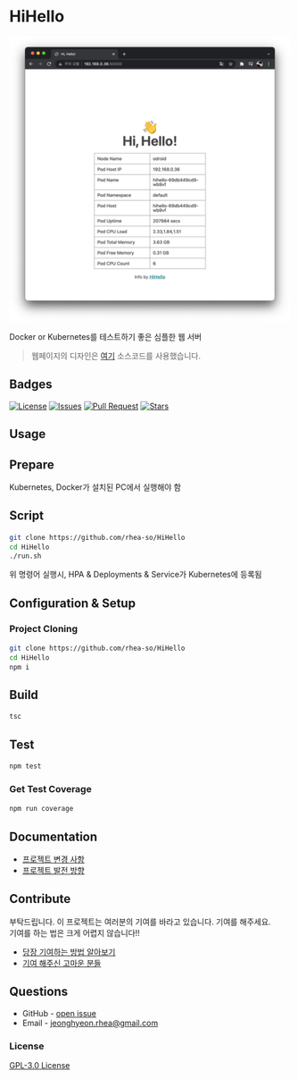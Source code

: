 # HiHello

<center>
	<img src="./image.png" width="700px">
</center>

Docker or Kubernetes를 테스트하기 좋은 심플한 웹 서버

> 웹페이지의 디자인은 [여기](https://github.com/premist/inspekt) 소스코드를 사용했습니다.

## Badges

<!-- Badges -->
[![License](https://img.shields.io/github/license/rhea-so/HiHello)](https://raw.githubusercontent.com/rhea-so/HiHello/main/LICENSE)
[![Issues](https://img.shields.io/github/issues/rhea-so/HiHello)](https://github.com/rhea-so/HiHello/issues)
[![Pull Request](https://img.shields.io/github/issues-pr/rhea-so/HiHello)](https://github.com/rhea-so/HiHello/pulls)
[![Stars](https://img.shields.io/github/stars/rhea-so/HiHello)](https://github.com/rhea-so/HiHello)

## Usage

## Prepare

Kubernetes, Docker가 설치된 PC에서 실행해야 함

## Script

```sh
git clone https://github.com/rhea-so/HiHello
cd HiHello
./run.sh
```

위 명령어 실행시, HPA & Deployments & Service가 Kubernetes에 등록됨

## Configuration & Setup

### Project Cloning

```sh
git clone https://github.com/rhea-so/HiHello
cd HiHello
npm i
```

## Build 

```sh
tsc
```

## Test

```sh
npm test
```

### Get Test Coverage

```sh
npm run coverage
```

## Documentation

* [프로젝트 변경 사항](https://github.com/rhea-so/HiHello/blob/main/CHANGELOG.md)
* [프로젝트 발전 방향](https://github.com/rhea-so/HiHello/blob/main/ROADMAP.md)

## Contribute

부탁드립니다. 이 프로젝트는 여러분의 기여를 바라고 있습니다. 기여를 해주세요.  
기여를 하는 법은 크게 어렵지 않습니다!!

* [당장 기여하는 방법 알아보기](https://github.com/rhea-so/HiHello/blob/main/CONTRIBUTING.md)
* [기여 해주신 고마운 분들](https://github.com/rhea-so/HiHello/blob/main/CONTRIBUTORS.md)

## Questions

* GitHub - [open issue](https://github.com/rhea-so/HiHello/issues)
* Email - [jeonghyeon.rhea@gmail.com](mailto:jeonghyeon.rhea@gmail.com?subject=[GitHub]%20Project%20Moon%20Community-Question)

### License

[GPL-3.0 License](https://github.com/rhea-so/HiHello/blob/main/LICENSE)
